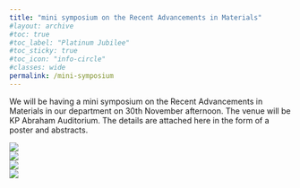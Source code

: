 ```yaml
---
title: "mini symposium on the Recent Advancements in Materials"
#layout: archive
#toc: true
#toc_label: "Platinum Jubilee"
#toc_sticky: true
#toc_icon: "info-circle"
#classes: wide
permalink: /mini-symposium
---
```


We will be having a mini symposium on the Recent Advancements in Materials in our department on 30th November afternoon. The venue will be KP Abraham Auditorium. The details are attached here in the form of a poster and abstracts.
 
<img src="{{ site.baseurl }}/assets/images/mini-symposium/Poster.jpg"><br>
<img src="{{ site.baseurl }}/assets/images/mini-symposium/Fraser.jpg"><br>
<img src="{{ site.baseurl }}/assets/images/mini-symposium/Hemker.jpg"><br>
<img src="{{ site.baseurl }}/assets/images/mini-symposium/Wang.jpg"><br>